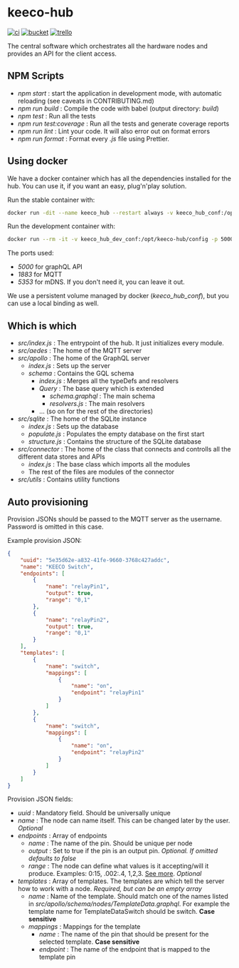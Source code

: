 # keeco-hub



[![ci](https://ci.systemtest.tk/badge/3)](https://ci.systemtest.tk/repo/3)
[![bucket](https://img.shields.io/badge/-Build%20Bucket-yellow.svg)](http://s.go.ro/s2qh8vv7)
[![trello](https://img.shields.io/badge/-Trello-brightgreen.svg)](https://trello.com/b/pJbFnbiH/keeco)

The central software which orchestrates all the hardware nodes and provides an API for the client access.



## NPM Scripts

- _npm start_ : start the application in development mode, with automatic reloading (see caveats in CONTRIBUTING.md)
- _npm run build_ : Compile the code with babel (output directory: _build_)
- _npm test_ : Run all the tests
- _npm run test:coverage_ : Run all the tests and generate coverage reports
- _npm run lint_ : Lint your code. It will also error out on format errors
- _npm run format_ : Format every _.js_ file using Prettier.



## Using docker

We have a docker container which has all the dependencies installed for the hub. You can use it, if you want an easy, plug'n'play solution.

Run the stable container with:
```bash
docker run -dit --name keeco_hub --restart always -v keeco_hub_conf:/opt/keeco-hub/config -p 5000:5000 -p 1883:1883 -p 5353:5353 keeco/keeco-hub
```
Run the development container with:
```bash
docker run --rm -it -v keeco_hub_dev_conf:/opt/keeco-hub/config -p 5000:5000 -p 1883:1883 -p 5353:5353 keeco/keeco-hub:dev
```

The ports used:
- _5000_ for graphQL API
- _1883_ for MQTT
- _5353_ for mDNS. If you don't need it, you can leave it out.

We use a persistent volume managed by docker (_keeco_hub_conf_), but you can use a local binding as well.



## Which is which

- _src/index.js_ : The entrypoint of the hub. It just initializes every module.
- _src/aedes_ : The home of the MQTT server
- _src/apollo_ : The home of the GraphQL server
	- _index.js_ : Sets up the server
	- _schema_ : Contains the GQL schema
		- _index.js_ : Merges all the typeDefs and resolvers
		- _Query_ : The base query which is extended
			- _schema.graphql_ : The main schema
			- _resolvers.js_ : The main resolvers
		- ... (so on for the rest of the directories)
- _src/sqlite_ : The home of the SQLite instance
	- _index.js_ : Sets up the database
	- _populate.js_ : Populates the empty database on the first start
	- _structure.js_ : Contains the structure of the SQLite database
- _src/connector_ : The home of the class that connects and controlls all the different data stores and APIs
	- _index.js_ : The base class which imports all the modules
	- The rest of the files are modules of the connector
- _src/utils_ : Contains utility functions



## Auto provisioning

Provision JSONs should be passed to the MQTT server as the username. Password is omitted in this case.

Example provision JSON:
```json
{
	"uuid": "5e35d62e-a832-41fe-9660-3768c427addc",
	"name": "KEECO Switch",
	"endpoints": [
		{
			"name": "relayPin1",
			"output": true,
			"range": "0,1"
		},
		{
			"name": "relayPin2",
			"output": true,
			"range": "0,1"
		}
	],
	"templates": [
		{
			"name": "switch",
			"mappings": [
				{
					"name": "on",
					"endpoint": "relayPin1"
				}
			]
		},
		{
			"name": "switch",
			"mappings": [
				{
					"name": "on",
					"endpoint": "relayPin2"
				}
			]
		}
	]
}
```

Provision JSON fields:
- _uuid_ : Mandatory field. Should be universally unique
- _name_ : The node can name itself. This can be changed later by the user. _Optional_
- _endpoints_ : Array of endpoints
	- _name_ : The name of the pin. Should be unique per node
	- _output_ : Set to true if the pin is an output pin. _Optional. If omitted defaults to false_
	- _range_ : The node can define what values is it accepting/will it produce. Examples: 0:15, .002:.4, 1,2,3. [See more](https://www.npmjs.com/package/number-ranger). _Optional_
- _templates_ : Array of templates. The templates are which tell the server how to work with a node. _Required, but can be an empty array_
	- _name_ : Name of the template. Should match one of the names listed in _src/apollo/schema/nodes/TemplateData.graphql_. For example the template name for TemplateDataSwitch should be switch. __Case sensitive__
	- _mappings_ : Mappings for the template
		- _name_ : The name of the pin that should be present for the selected template. __Case sensitive__
		- _endpoint_ : The name of the endpoint that is mapped to the template pin
